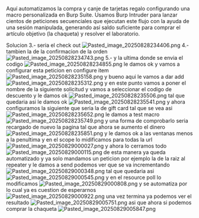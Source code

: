 Aquí automatizamos la compra y canje de tarjetas regalo configurando una macro personalizada en Burp Suite. Usamos Burp Intruder para lanzar cientos de peticiones secuenciales que ejecutan este flujo con la ayuda de una sesión manipulada, generando así saldo suficiente para comprar el artículo objetivo (la chaqueta) y resolver el laboratorio.

Solucion
3.- seria el check out
![Pasted_image_20250828234406.png](Imagenes/Pasted_image_20250828234406.png)
4.- tambien la de la confirmacion de la orden
![Pasted_image_20250828234743.png](Imagenes/Pasted_image_20250828234743.png)
5.- y la ultima donde se envia el codigo
![Pasted_image_20250828234855.png](Imagenes/Pasted_image_20250828234855.png)
le damos ok
y vamos a configurar esta peticion en configure item
![Pasted_image_20250828235158.png](Imagenes/Pasted_image_20250828235158.png)
y bueno aqui le vamos a dar add
![Pasted_image_20250828235312.png](Imagenes/Pasted_image_20250828235312.png)
y en este punto vamos a poner el nombre de la siguiente solicitud y vamos a seleccionar el codigo de descuento y le damos ok
![Pasted_image_20250828235506.png](Imagenes/Pasted_image_20250828235506.png)
tal que quedaria asi le damos ok
![Pasted_image_20250828235541.png](Imagenes/Pasted_image_20250828235541.png)
y ahora configuramos la siguiente que seria la de gift card tal que se vea asi
![Pasted_image_20250828235652.png](Imagenes/Pasted_image_20250828235652.png)
le damos a test macro
![Pasted_image_20250828235749.png](Imagenes/Pasted_image_20250828235749.png)
y una forma de comprobarlo seria recargado de nuevo la pagina
tal que ahora 
se aumento el dinero
![Pasted_image_20250828235851.png](Imagenes/Pasted_image_20250828235851.png)
y le damos ok a las ventanas menos a la penultima y en el scope lo midificamos para todas la url
![Pasted_image_20250829000027.png](Imagenes/Pasted_image_20250829000027.png)
y ahora lo cerramos todo
![Pasted_image_20250829000115.png](Imagenes/Pasted_image_20250829000115.png)
de esta manera ya queda automatizado 
y ya solo mandamos un peticion por ejemplo la de la raiz al repeater y le damos a send podemos ver que se va incrementando
![Pasted_image_20250829000348.png](Imagenes/Pasted_image_20250829000348.png)
tal que quedaria asi
![Pasted_image_20250829000545.png](Imagenes/Pasted_image_20250829000545.png)
y en el resource poll lo modificamos
![Pasted_image_20250829000808.png](Imagenes/Pasted_image_20250829000808.png)
y se automatiza por lo cual ya es cuestion de esperarnos
![Pasted_image_20250829000922.png](Imagenes/Pasted_image_20250829000922.png)
una vez termina ya 
podemos ver el resultado
![Pasted_image_20250829005751.png](Imagenes/Pasted_image_20250829005751.png)
asi que ahora si podemos comprar la chaqueta
![Pasted_image_20250829005847.png](Imagenes/Pasted_image_20250829005847.png)

